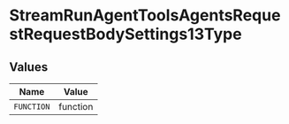 # StreamRunAgentToolsAgentsRequestRequestBodySettings13Type


## Values

| Name       | Value      |
| ---------- | ---------- |
| `FUNCTION` | function   |